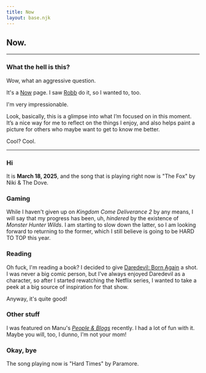 ```yaml
---
title: Now
layout: base.njk
---
```


## Now.
---

### What the hell is this?
Wow, what an aggressive question.

It's a [Now](https://nownownow.com/about) page. I saw [Robb](https://rknight.me/now/) do it, so I wanted to, too.

I'm very impressionable.

Look, basically, this is a glimpse into what I’m focused on in this moment. It’s a nice way for me to reflect on the things I enjoy, and also helps paint a picture for others who maybe want to get to know me better.

Cool? Cool.

---


### Hi

It is **March 18, 2025**, and the song that is playing right now is "The Fox" by Niki & The Dove.

### Gaming

While I haven't given up on _Kingdom Come Deliverance 2_ by any means, I will say that my progress has been, uh, _hindered_ by the existence of _Monster Hunter Wilds_. I am starting to slow down the latter, so I am looking forward to returning to the former, which I still believe is going to be HARD TO TOP this year.

### Reading

Oh fuck, I'm reading a book? I decided to give [Daredevil: Born Again](https://bookshop.org/p/books/daredevil-born-again-marvel-premier-collection-frank-miller/y5yXWJgTu7FzZ4h2?ean=9781302965983&next=t) a shot. I was never a big comic person, but I've always enjoyed Daredevil as a character, so after I started rewatching the Netflix series, I wanted to take a peek at a big source of inspiration for that show.

Anyway, it's quite good!

### Other stuff

I was featured on Manu's _[People & Blogs](https://manuelmoreale.com/pb-keenan)_ recently. I had a lot of fun with it. Maybe you will, too, I dunno, I'm not your mom!

### Okay, bye

The song playing now is "Hard Times" by Paramore.